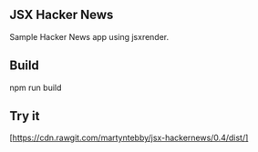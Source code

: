 JSX Hacker News
---------------
Sample Hacker News app using jsxrender.

Build
-----
npm run build

Try it
------
[https://cdn.rawgit.com/martyntebby/jsx-hackernews/0.4/dist/]
